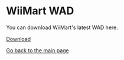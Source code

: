 # WiiMart WAD

You can download WiiMart's latest WAD here.

[Download](https://wiimart.github.io/website/wad/WiiMart.wad)

[Go back to the main page](https://wiimart.github.io/website)
